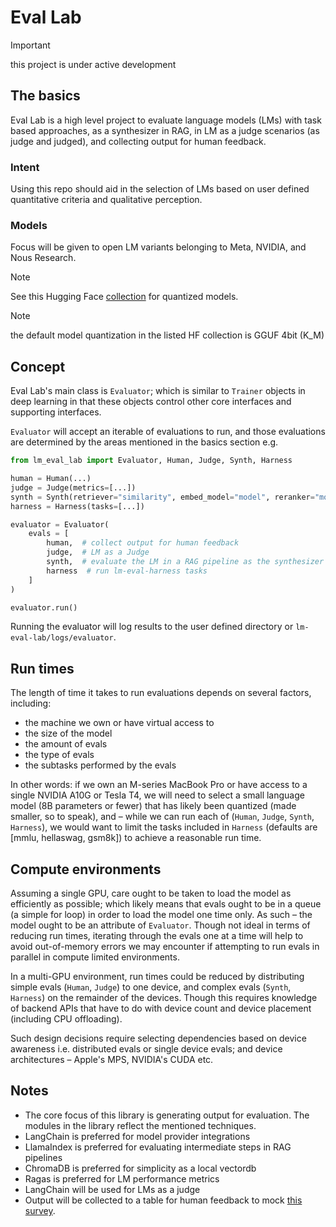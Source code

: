 # Eval Lab

> [!IMPORTANT]
> this project is under active development

## The basics

Eval Lab is a high level project to evaluate language models (LMs) with task based approaches, as a synthesizer in RAG, in LM as a judge scenarios (as judge and judged), and collecting output for human feedback.

### Intent

Using this repo should aid in the selection of LMs based on user defined quantitative criteria and qualitative perception.

### Models

Focus will be given to open LM variants belonging to Meta, NVIDIA, and Nous Research.

> [!NOTE]
> See this Hugging Face [collection](https://huggingface.co/collections/jxtngx/slm-quants-66fd22225a60c216a7e30989) for quantized models.

> [!NOTE]
> the default model quantization in the listed HF collection is GGUF 4bit (K_M)

## Concept

Eval Lab's main class is `Evaluator`; which is similar to `Trainer` objects in deep learning in that these objects control other core interfaces and supporting interfaces. 

`Evaluator` will accept an iterable of evaluations to run, and those evaluations are determined by the areas mentioned in the basics section e.g.

```python
from lm_eval_lab import Evaluator, Human, Judge, Synth, Harness

human = Human(...)
judge = Judge(metrics=[...])
synth = Synth(retriever="similarity", embed_model="model", reranker="model")
harness = Harness(tasks=[...])

evaluator = Evaluator(
    evals = [
        human,  # collect output for human feedback
        judge,  # LM as a Judge
        synth,  # evaluate the LM in a RAG pipeline as the synthesizer
        harness  # run lm-eval-harness tasks
    ]
)

evaluator.run()
```

Running the evaluator will log results to the user defined directory or `lm-eval-lab/logs/evaluator`.

## Run times

The length of time it takes to run evaluations depends on several factors, including:

- the machine we own or have virtual access to
- the size of the model
- the amount of evals
- the type of evals
- the subtasks performed by the evals

In other words: if we own an M-series MacBook Pro or have access to a single NVIDIA A10G or Tesla T4, we will need to select a small language model (8B parameters or fewer) that has likely been quantized (made smaller, so to speak), and – while we can run each of (`Human`, `Judge`, `Synth`, `Harness`), we would want to limit the tasks included in `Harness` (defaults are [mmlu, hellaswag, gsm8k]) to achieve a reasonable run time.

## Compute environments

Assuming a single GPU, care ought to be taken to load the model as efficiently as possible; which likely means that evals ought to be in a queue (a simple for loop) in order to load the model one time only. As such – the model ought to be an attribute of `Evaluator`. Though not ideal in terms of reducing run times, iterating through the evals one at a time will help to avoid out-of-memory errors we may encounter if attempting to run evals in parallel in compute limited environments.

In a multi-GPU environment, run times could be reduced by distributing simple evals (`Human`, `Judge`) to one device, and complex evals (`Synth`, `Harness`) on the remainder of the devices. Though this requires knowledge of backend APIs that have to do with device count and device placement (including CPU offloading).

Such design decisions require selecting dependencies based on device awareness i.e. distributed evals or single device evals; and device architectures – Apple's MPS, NVIDIA's CUDA etc. 

## Notes

- The core focus of this library is generating output for evaluation. The modules in the library reflect the mentioned techniques.
- LangChain is preferred for model provider integrations
- LlamaIndex is preferred for evaluating intermediate steps in RAG pipelines
- ChromaDB is preferred for simplicity as a local vectordb
- Ragas is preferred for LM performance metrics
- LangChain will be used for LMs as a judge
- Output will be collected to a table for human feedback to mock [this survey](https://github.com/aws-samples/human-in-the-loop-llm-eval-blog). 